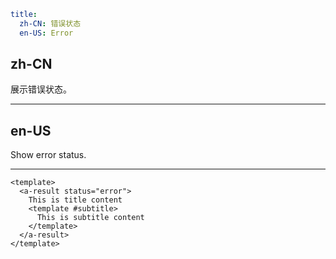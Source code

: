 ```yaml
title:
  zh-CN: 错误状态
  en-US: Error
```

## zh-CN

展示错误状态。

---

## en-US

Show error status.

---

```vue
<template>
  <a-result status="error">
    This is title content
    <template #subtitle>
      This is subtitle content
    </template>
  </a-result>
</template>
```

